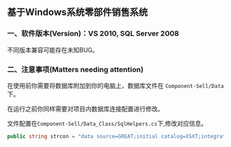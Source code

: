 ## 基于Windows系统零部件销售系统

### 一、软件版本(Version)：VS 2010, SQL Server 2008

不同版本兼容可能存在未知BUG。


### 二、注意事项(Matters needing attention)

在使用前你需要将数据库附加到你的电脑上，数据库文件在 `` Component-Sell/Data `` 下。

在运行之前你同样需要对项目内数据库连接配置进行修改。

文件配置在`` Component-Sell/Data_Class/SqlHelpers.cs ``下,修改对应信息。

``` c#
public string strcon = "data source=GREAT;initial catalog=XSXT;integrated security=true";
```
